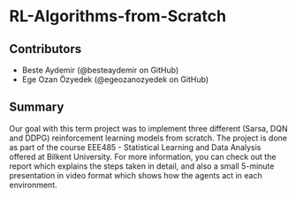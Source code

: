 # RL-Algorithms-from-Scratch

## Contributors
* Beste Aydemir (@besteaydemir on GitHub)
* Ege Ozan Özyedek (@egeozanozyedek on GitHub)


## Summary
Our goal with this term project was to implement three different (Sarsa, DQN and DDPG) reinforcement learning models from scratch. The project is done as part of the course EEE485 - Statistical Learning and Data Analysis offered at Bilkent University. For more information, you can check out the report which explains the steps taken in detail, and also a small 5-minute presentation in video format which shows how the agents act in each environment.
